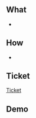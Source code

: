 <!-- Add a list of features/ bugs/ ... that this PR handles -->
## What
* 

<!-- List all the context the reviewer needs -->
## How
* 

## Ticket
[Ticket](ticketurl)


<!-- Add a screenshot/ screencapture/ loom -->
## Demo
